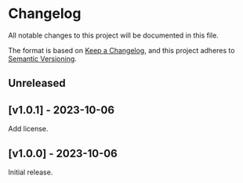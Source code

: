 # Changelog

All notable changes to this project will be documented in this file.

The format is based on [Keep a Changelog](https://keepachangelog.com/en/1.0.0/),
and this project adheres to [Semantic Versioning](https://semver.org/spec/v2.0.0.html).

## Unreleased

## [v1.0.1] - 2023-10-06

Add license.

## [v1.0.0] - 2023-10-06

Initial release.
